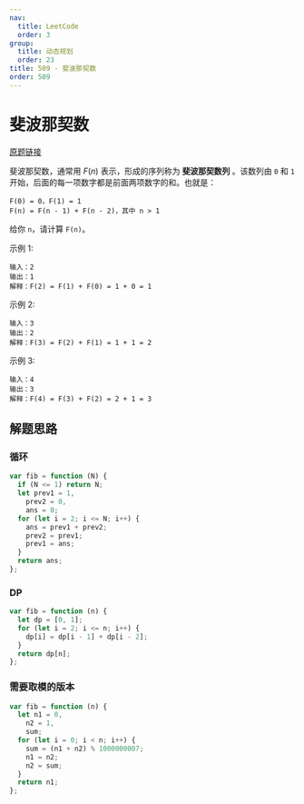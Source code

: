 ```yaml
---
nav:
  title: LeetCode
  order: 3
group:
  title: 动态规划
  order: 23
title: 509 - 斐波那契数
order: 509
---
```


# 斐波那契数

[原题链接](https://leetcode-cn.com/problems/fibonacci-number/)

斐波那契数，通常用 $F(n)$ 表示，形成的序列称为 **斐波那契数列** 。该数列由 `0` 和 `1` 开始，后面的每一项数字都是前面两项数字的和。也就是：

```
F(0) = 0，F(1) = 1
F(n) = F(n - 1) + F(n - 2)，其中 n > 1
```

给你 `n`，请计算 `F(n)`。

示例 1:

```
输入：2
输出：1
解释：F(2) = F(1) + F(0) = 1 + 0 = 1
```

示例 2:

```
输入：3
输出：2
解释：F(3) = F(2) + F(1) = 1 + 1 = 2
```

示例 3:

```
输入：4
输出：3
解释：F(4) = F(3) + F(2) = 2 + 1 = 3
```

## 解题思路

### 循环

```js
var fib = function (N) {
  if (N <= 1) return N;
  let prev1 = 1,
    prev2 = 0,
    ans = 0;
  for (let i = 2; i <= N; i++) {
    ans = prev1 + prev2;
    prev2 = prev1;
    prev1 = ans;
  }
  return ans;
};
```

### DP

```js
var fib = function (n) {
  let dp = [0, 1];
  for (let i = 2; i <= n; i++) {
    dp[i] = dp[i - 1] + dp[i - 2];
  }
  return dp[n];
};
```

### 需要取模的版本

```js
var fib = function (n) {
  let n1 = 0,
    n2 = 1,
    sum;
  for (let i = 0; i < n; i++) {
    sum = (n1 + n2) % 1000000007;
    n1 = n2;
    n2 = sum;
  }
  return n1;
};
```
